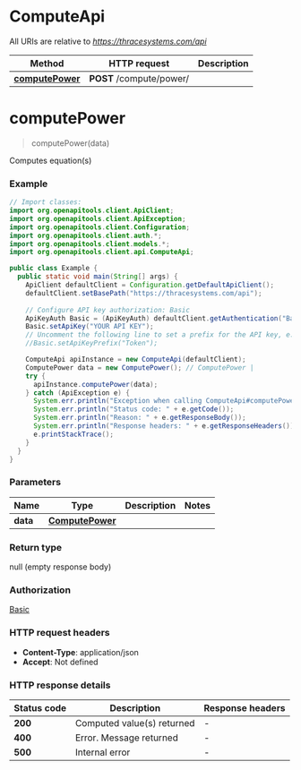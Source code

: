 # ComputeApi

All URIs are relative to *https://thracesystems.com/api*

Method | HTTP request | Description
------------- | ------------- | -------------
[**computePower**](ComputeApi.md#computePower) | **POST** /compute/power/ | 


<a name="computePower"></a>
# **computePower**
> computePower(data)



Computes equation(s)

### Example
```java
// Import classes:
import org.openapitools.client.ApiClient;
import org.openapitools.client.ApiException;
import org.openapitools.client.Configuration;
import org.openapitools.client.auth.*;
import org.openapitools.client.models.*;
import org.openapitools.client.api.ComputeApi;

public class Example {
  public static void main(String[] args) {
    ApiClient defaultClient = Configuration.getDefaultApiClient();
    defaultClient.setBasePath("https://thracesystems.com/api");
    
    // Configure API key authorization: Basic
    ApiKeyAuth Basic = (ApiKeyAuth) defaultClient.getAuthentication("Basic");
    Basic.setApiKey("YOUR API KEY");
    // Uncomment the following line to set a prefix for the API key, e.g. "Token" (defaults to null)
    //Basic.setApiKeyPrefix("Token");

    ComputeApi apiInstance = new ComputeApi(defaultClient);
    ComputePower data = new ComputePower(); // ComputePower | 
    try {
      apiInstance.computePower(data);
    } catch (ApiException e) {
      System.err.println("Exception when calling ComputeApi#computePower");
      System.err.println("Status code: " + e.getCode());
      System.err.println("Reason: " + e.getResponseBody());
      System.err.println("Response headers: " + e.getResponseHeaders());
      e.printStackTrace();
    }
  }
}
```

### Parameters

Name | Type | Description  | Notes
------------- | ------------- | ------------- | -------------
 **data** | [**ComputePower**](ComputePower.md)|  |

### Return type

null (empty response body)

### Authorization

[Basic](../README.md#Basic)

### HTTP request headers

 - **Content-Type**: application/json
 - **Accept**: Not defined

### HTTP response details
| Status code | Description | Response headers |
|-------------|-------------|------------------|
**200** | Computed value(s) returned |  -  |
**400** | Error. Message returned |  -  |
**500** | Internal error |  -  |

